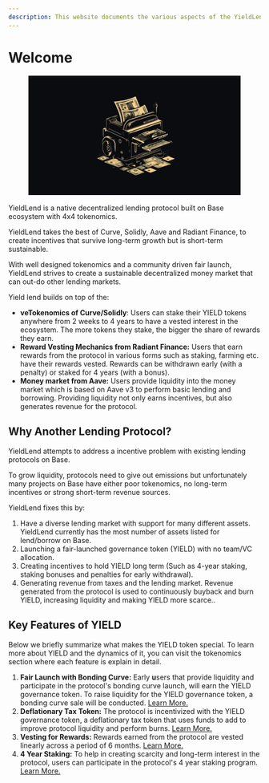```yaml
---
description: This website documents the various aspects of the YieldLend protocol.
---
```


# Welcome

<figure><img src=".gitbook/assets/image (1).png" alt=""><figcaption></figcaption></figure>

YieldLend is a native decentralized lending protocol built on Base ecosystem with 4x4 tokenomics.&#x20;

YieldLend takes the best of Curve, Solidly, Aave and Radiant Finance, to create incentives that survive long-term growth but is short-term sustainable.

With well designed tokenomics and a community driven fair launch, YieldLend strives to create a sustainable decentralized money market that can out-do other lending markets.

Yield lend builds on top of the:

* **veTokenomics of Curve/Solidly**: Users can stake their YIELD tokens anywhere from 2 weeks to 4 years to have a vested interest in the ecosystem. The more tokens they stake, the bigger the share of rewards they earn.
* **Reward Vesting Mechanics from Radiant Finance:** Users that earn rewards from the protocol in various forms such as staking, farming etc. have their rewards vested. Rewards can be withdrawn early (with a penalty) or staked for 4 years (with a bonus).
* **Money market from Aave:** Users provide liquidity into the money market which is based on Aave v3 to perform basic lending and borrowing. Providing liquidity not only earns incentives, but also generates revenue for the protocol.

## Why Another Lending Protocol?

YieldLend attempts to address a incentive problem with existing lending protocols on Base.

To grow liquidity, protocols need to give out emissions but unfortunately many projects on Base have either poor tokenomics, no long-term incentives or strong short-term revenue sources.

YieldLend fixes this by:

1. Have a diverse lending market with support for many different assets. YieldLend currently has the most number of assets listed for lend/borrow on Base.
2. Launching a fair-launched governance token (YIELD) with no team/VC allocation.
3. Creating incentives to hold YIELD long term (Such as 4-year staking, staking bonuses and penalties for early withdrawal).
4. Generating revenue from taxes and the lending market. Revenue generated from the protocol is used to continuously buyback and burn YIELD, increasing liquidity and making YIELD more scarce..

## Key Features of YIELD

Below we briefly summarize what makes the YIELD token special. To learn more about YIELD and the dynamics of it, you can visit the tokenomics section where each feature is explain in detail.

1. **Fair Launch with Bonding Curve:** Early **u**sers that provide liquidity and participate in the protocol's bonding curve launch, will earn the YIELD governance token. To raise liquidity for the YIELD governance token, a bonding curve sale will be conducted. [Learn More.](tokenomics/bonding-curve-sale.md)
2. **Deflationary Tax Token:** The protocol is incentivized with the YIELD governance token, a deflationary tax token that uses funds to add to improve protocol liquidity and perform burns. [Learn More.](tokenomics/taxes-and-fees.md)
3. **Vesting for Rewards:** Rewards earned from the protocol are vested linearly across a period of 6 months. [Learn More.](tokenomics/vesting.md)
4. **4 Year Staking:** To help in creating scarcity and long-term interest in the protocol, users can participate in the protocol's 4 year staking program. [Learn More.](tokenomics/vetokenomics.md)
